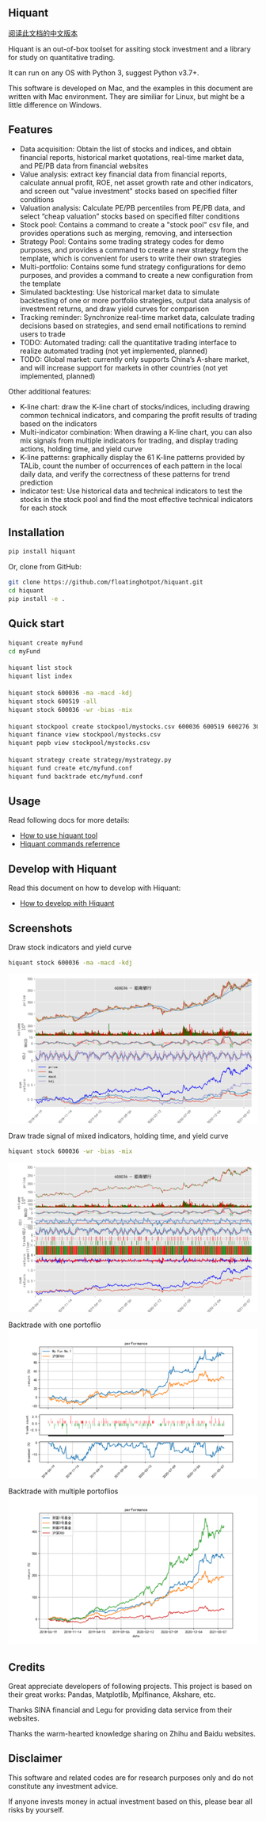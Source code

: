 
## Hiquant

[阅读此文档的中文版本](https://github.com/floatinghotpot/hiquant/blob/master/README_zh.md)

Hiquant is an out-of-box toolset for assiting stock investment and a library for study on quantitative trading.

It can run on any OS with Python 3, suggest Python v3.7+. 

This software is developed on Mac, and the examples in this document are written with Mac environment. They are similiar for Linux, but might be a little difference on Windows.

## Features

- Data acquisition: Obtain the list of stocks and indices, and obtain financial reports, historical market quotations, real-time market data, and PE/PB data from financial websites
- Value analysis: extract key financial data from financial reports, calculate annual profit, ROE, net asset growth rate and other indicators, and screen out "value investment" stocks based on specified filter conditions
- Valuation analysis: Calculate PE/PB percentiles from PE/PB data, and select “cheap valuation” stocks based on specified filter conditions
- Stock pool: Contains a command to create a "stock pool" csv file, and provides operations such as merging, removing, and intersection
- Strategy Pool: Contains some trading strategy codes for demo purposes, and provides a command to create a new strategy from the template, which is convenient for users to write their own strategies
- Multi-portfolio: Contains some fund strategy configurations for demo purposes, and provides a command to create a new configuration from the template
- Simulated backtesting: Use historical market data to simulate backtesting of one or more portfolio strategies, output data analysis of investment returns, and draw yield curves for comparison
- Tracking reminder: Synchronize real-time market data, calculate trading decisions based on strategies, and send email notifications to remind users to trade
- TODO: Automated trading: call the quantitative trading interface to realize automated trading (not yet implemented, planned)
- TODO: Global market: currently only supports China’s A-share market, and will increase support for markets in other countries (not yet implemented, planned)

Other additional features:
- K-line chart: draw the K-line chart of stocks/indices, including drawing common technical indicators, and comparing the profit results of trading based on the indicators
- Multi-indicator combination: When drawing a K-line chart, you can also mix signals from multiple indicators for trading, and display trading actions, holding time, and yield curve
- K-line patterns: graphically display the 61 K-line patterns provided by TALib, count the number of occurrences of each pattern in the local daily data, and verify the correctness of these patterns for trend prediction
- Indicator test: Use historical data and technical indicators to test the stocks in the stock pool and find the most effective technical indicators for each stock

## Installation

```bash
pip install hiquant
```

Or, clone from GitHub:
```bash
git clone https://github.com/floatinghotpot/hiquant.git
cd hiquant
pip install -e .
```

## Quick start

```bash
hiquant create myFund
cd myFund

hiquant list stock
hiquant list index

hiquant stock 600036 -ma -macd -kdj
hiquant stock 600519 -all
hiquant stock 600036 -wr -bias -mix

hiquant stockpool create stockpool/mystocks.csv 600036 600519 600276 300357 002258
hiquant finance view stockpool/mystocks.csv
hiquant pepb view stockpool/mystocks.csv

hiquant strategy create strategy/mystrategy.py
hiquant fund create etc/myfund.conf
hiquant fund backtrade etc/myfund.conf
```

## Usage

Read following docs for more details:
- [How to use hiquant tool](https://github.com/floatinghotpot/hiquant/blob/master/docs/README.md)
- [Hiquant commands referrence](https://github.com/floatinghotpot/hiquant/blob/master/docs/CMD.md)

## Develop with Hiquant

Read this document on how to develop with Hiquant:
- [How to develop with Hiquant](https://github.com/floatinghotpot/hiquant/blob/master/docs/DEV.md)

## Screenshots

Draw stock indicators and yield curve
```bash
hiquant stock 600036 -ma -macd -kdj
```
![Draw stock](https://github.com/floatinghotpot/hiquant/raw/master/docs/draw_stock_1.png)

Draw trade signal of mixed indicators, holding time, and yield curve
```bash
hiquant stock 600036 -wr -bias -mix
```
![Draw stock](https://github.com/floatinghotpot/hiquant/raw/master/docs/draw_stock_2.png)

Backtrade with one portoflio
![Draw stock](https://github.com/floatinghotpot/hiquant/raw/master/docs/back_trade.png)

Backtrade with multiple portoflios
![Draw stock](https://github.com/floatinghotpot/hiquant/raw/master/docs/multi_funds.png)

## Credits

Great appreciate developers of following projects. This project is based on their great works: Pandas, Matplotlib, Mplfinance, Akshare, etc.

Thanks SINA financial and Legu for providing data service from their websites.

Thanks the warm-hearted knowledge sharing on Zhihu and Baidu websites.

## Disclaimer

This software and related codes are for research purposes only and do not constitute any investment advice.

If anyone invests money in actual investment based on this, please bear all risks by yourself.
